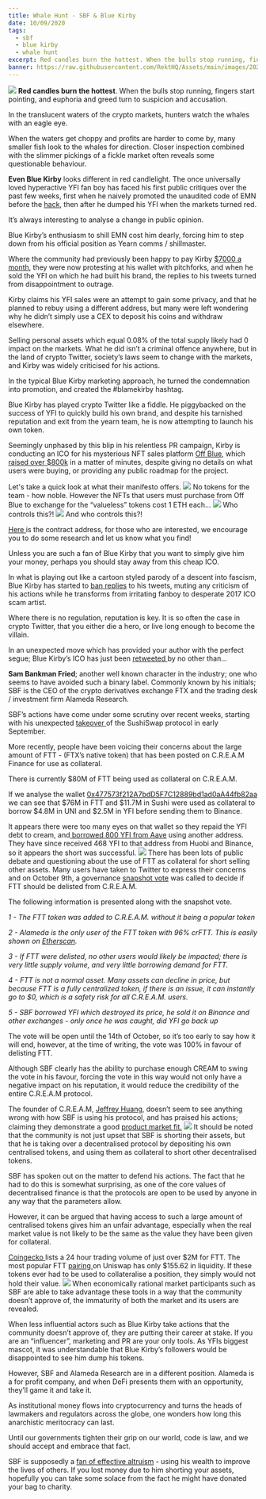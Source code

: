 ```yaml
---
title: Whale Hunt - SBF & Blue Kirby
date: 10/09/2020
tags:
  - sbf
  - blue kirby
  - whale hunt
excerpt: Red candles burn the hottest. When the bulls stop running, fingers start pointing, and euphoria and greed turn to suspicion and accusation. In the translucent waters of the crypto markets, hunters watch the whales with an eagle eye.
banner: https://raw.githubusercontent.com/RektHQ/Assets/main/images/2020/10/Sperm-Whale-capture-3400gty-58b96f8b5f9b58af5c479aa4.png
---
```


![](https://raw.githubusercontent.com/RektHQ/Assets/main/images/2020/10/Sperm-Whale-capture-3400gty-58b96f8b5f9b58af5c479aa4.png)
**Red candles burn the hottest**. When the bulls stop running, fingers start pointing, and euphoria and greed turn to suspicion and accusation.

In the translucent waters of the crypto markets, hunters watch the whales with an eagle eye.

When the waters get choppy and profits are harder to come by, many smaller fish look to the whales for direction. Closer inspection combined with the slimmer pickings of a fickle market often reveals some questionable behaviour.

**Even Blue Kirby** looks different in red candlelight. The once universally loved hyperactive YFI fan boy has faced his first public critiques over the past few weeks, first when he naively promoted the unaudited code of EMN before the [hack](/eminence-rekt-in-prod/), then after he dumped his YFI when the markets turned red.

It’s always interesting to analyse a change in public opinion.

Blue Kirby’s enthusiasm to shill EMN cost him dearly, forcing him to step down from his official position as Yearn comms / shillmaster.

Where the community had previously been happy to pay Kirby [$7000 a month](https://gov.yearn.finance/t/nomination-for-roles-multisig-to-approve-execute/4549), they were now protesting at his wallet with pitchforks, and when he sold the YFI on which he had built his brand, the replies to his tweets turned from disappointment to outrage.

Kirby claims his YFI sales were an attempt to gain some privacy, and that he planned to rebuy using a different address, but many were left wondering why he didn’t simply use a CEX to deposit his coins and withdraw elsewhere.

Selling personal assets which equal 0.08% of the total supply likely had 0 impact on the markets. What he did isn’t a criminal offence anywhere, but in the land of crypto Twitter, society’s laws seem to change with the markets, and Kirby was widely criticised for his actions.

In the typical Blue Kirby marketing approach, he turned the condemnation into promotion, and created the #blamekirby hashtag.

Blue Kirby has played crypto Twitter like a fiddle. He piggybacked on the success of YFI to quickly build his own brand, and despite his tarnished reputation and exit from the yearn team, he is now attempting to launch his own token.

Seemingly unphased by this blip in his relentless PR campaign, Kirby is conducting an ICO for his mysterious NFT sales platform [Off Blue](https://off---blue.com/), which [raised over $800k](https://twitter.com/MarketStupid/status/1314558440392454145?s=20) in a matter of minutes, despite giving no details on what users were buying, or providing any public roadmap for the project.

Let's take a quick look at what their manifesto offers.
![](https://lh3.googleusercontent.com/es0MCiRS7CbJUWUJ6CWOoRgRh-J9Ll-4CFfr3G2dA_xL9ee1O-H29kKUKuDwq5c3sJmgWAvlm6wwQM1reY5APaTh2o6xXiL6eYnccXeoS6YJYeE8Rubw1xPQnHUM9Ea4CJAjOC7W)
No tokens for the team - how noble. However the NFTs that users must purchase from Off Blue to exchange for the “valueless” tokens cost 1 ETH each...
![](https://lh3.googleusercontent.com/11MwBLNhIZcAI1wU7tqC-5I2asCPuiCu6G0V7ACLnYE-9H89-RMUpqSEf7oyPvEpYROXAjM1r2SRcpHjj269p5IxaJxRAids3_pIu-4w5ro40cOjhgx42ZbfxKfNjVBIZwldSA9j)
Who controls this?!
![](https://lh3.googleusercontent.com/2xIs667NQ69KNP3yGIOqlnbW9GUx3P_L2WnTse9A9NTdzyGSDET-2sWbbX-2nL88cpAoohWrBC7YwpcPfSOjETJhiQ6fK1GliEPfcy1MKJbAIBTM9pMYZnnD89RCCNsFwFvSbTJX)
And who controls this?!

[Here ](https://etherscan.io/address/0xA11f2dec4bab2E07de7708Dd640004Ef80cCaBCe#code)is the contract address, for those who are interested, we encourage you to do some research and let us know what you find!

Unless you are such a fan of Blue Kirby that you want to simply give him your money, perhaps you should stay away from this cheap ICO.

In what is playing out like a cartoon styled parody of a descent into fascism, Blue Kirby has started to [ban replies](https://twitter.com/meeseeking/status/1314581750153121793?s=21) to his tweets, muting any criticism of his actions while he transforms from irritating fanboy to desperate 2017 ICO scam artist.

Where there is no regulation, reputation is key. It is so often the case in crypto Twitter, that you either die a hero, or live long enough to become the villain.

In an unexpected move which has provided your author with the perfect segue; Blue Kirby’s ICO has just been [retweeted ](https://twitter.com/off___blue/status/1314310177609318400?s=20)by no other than...

**Sam Bankman Fried**; another well known character in the industry; one who seems to have avoided such a binary label. Commonly known by his initials; SBF is the CEO of the crypto derivatives exchange FTX and the trading desk / investment firm Alameda Research.

SBF’s actions have come under some scrutiny over recent weeks, starting with his unexpected [takeover ](https://twitter.com/SBF_Alameda/status/1302510335803363331?s=20)of the SushiSwap protocol in early September.

More recently, people have been voicing their concerns about the large amount of FTT - (FTX’s native token) that has been posted on C.R.E.A.M Finance for use as collateral.

There is currently $80M of FTT being used as collateral on C.R.E.A.M.

If we analyse the wallet [0x477573f212A7bdD5F7C12889bd1ad0aA44fb82aa](https://debank.com/portfolio/0x477573f212A7bdD5F7C12889bd1ad0aA44fb82aa) we can see that $76M in FTT and $11.7M in Sushi were used as collateral to borrow $4.8M in UNI and $2.5M in YFI before sending them to Binance.

It appears there were too many eyes on that wallet so they repaid the YFI debt to cream, and[ borrowed 800 YFI from Aave](https://twitter.com/JulienThevenard/status/1314151926586634241?s=20) using another address. They have since received 468 YFI to that address from Huobi and Binance, so it appears the short was successful.
![](https://lh4.googleusercontent.com/G-Go16pH155x6ckdT12bHxYa7W-M8Xix6MZ6lxgsV3J311xz7lXZL1KGHnLrTxBAPEhZZXB6LTxPPo8qRMZhQbGnB8ekxsB00fyRVE5jqwKMhRQnSMp0kbcXC9F39Ao4YVIs6jFY)
There has been lots of public debate and questioning about the use of FTT as collateral for short selling other assets. Many users have taken to Twitter to express their concerns and on October 9th, a governance [snapshot vote](https://snapshot.page/#/cream/proposal/QmapHjJJGMwvSVygCMKaTaGbWiPdtaqu5fxXM5LQhWSqgT) was called to decide if FTT should be delisted from C.R.E.A.M.

The following information is presented along with the snapshot vote.

_1 - The FTT token was added to C.R.E.A.M. without it being a popular token_

_2 - Alameda is the only user of the FTT token with 96% crFTT. This is easily shown on _[_Etherscan_](https://etherscan.io/token/0x10fdbd1e48ee2fd9336a482d746138ae19e649db#balances)_._

_3 - If FTT were delisted, no other users would likely be impacted; there is very little supply volume, and very little borrowing demand for FTT._

_4 - FTT is not a normal asset. Many assets can decline in price, but because FTT is a fully centralized token, if there is an issue, it can instantly go to $0, which is a safety risk for all C.R.E.A.M. users._

_5 - SBF borrowed YFI which destroyed its price, he sold it on Binance and other exchanges - only once he was caught, did YFI go back up_

The vote will be open until the 14th of October, so it’s too early to say how it will end, however, at the time of writing, the vote was 100% in favour of delisting FTT.

Although SBF clearly has the ability to purchase enough CREAM to swing the vote in his favour, forcing the vote in this way would not only have a negative impact on his reputation, it would reduce the credibility of the entire C.R.E.A.M protocol.

The founder of C.R.E.A.M, [Jeffrey Huang](https://twitter.com/machibigbrother), doesn’t seem to see anything wrong with how SBF is using his protocol, and has praised his actions; claiming they demonstrate a good [product market fit.](https://twitter.com/machibigbrother/status/1313887798923935750?s=20)
![](https://lh5.googleusercontent.com/P4a0ECkn4OO3nQNwL-a8Fup1ambVFKV7PYltURmLISRwxB6NfsL6JceznpIEaxTkwpIa2AU-5Xtw0sFEcjFChgaPlTfAgpGEZT7-bsJbVtz0LQl-T8_5INBjZLhTynK1PA5ufzuC)
It should be noted that the community is not just upset that SBF is shorting their assets, but that he is taking over a decentralised protocol by depositing his own centralised tokens, and using them as collateral to short other decentralised tokens.

SBF has spoken out on the matter to defend his actions. The fact that he had to do this is somewhat surprising, as one of the core values of decentralised finance is that the protocols are open to be used by anyone in any way that the parameters allow.

However, it can be argued that having access to such a large amount of centralised tokens gives him an unfair advantage, especially when the real market value is not likely to be the same as the value they have been given for collateral.

[Coingecko ](https://www.coingecko.com/en/coins/ftx-token)lists a 24 hour trading volume of just over $2M for FTT. The most popular FTT [pairing ](https://info.uniswap.org/pair/0x36d6a86226d2fc54361241b8b030dd86bc55ed04)on Uniswap has only $155.62 in liquidity. If these tokens ever had to be used to collateralise a position, they simply would not hold their value.
![](https://lh3.googleusercontent.com/YQc1p1Cjir7zQNE3u_5zdfzv7yfKv3Pxc2XXnrEwaszZX_df0FkC58WROMfYgI1xilMtygLTm3R8u_COSk-2ZBBjy-QRNaey-OaoUIYl2wX1YjDUdl588sHUGaxh8sC5GRzPTlhp)
When economically rational market participants such as SBF are able to take advantage these tools in a way that the community doesn’t approve of, the immaturity of both the market and its users are revealed.

When less influential actors such as Blue Kirby take actions that the community doesn’t approve of, they are putting their career at stake. If you are an “influencer”, marketing and PR are your only tools.
As YFIs biggest mascot, it was understandable that Blue Kirby’s followers would be disappointed to see him dump his tokens.

However, SBF and Alameda Research are in a different position. Alameda is a for profit company, and when DeFi presents them with an opportunity, they’ll game it and take it.

As institutional money flows into cryptocurrency and turns the heads of lawmakers and regulators across the globe, one wonders how long this anarchistic meritocracy can last.

Until our governments tighten their grip on our world, code is law, and we should accept and embrace that fact.

SBF is supposedly a [fan of effective altruism](https://80000hours.org/career-guide/member-stories/sam-bankman-fried/) - using his wealth to improve the lives of others. If you lost money due to him shorting your assets, hopefully you can take some solace from the fact he might have donated your bag to charity.
